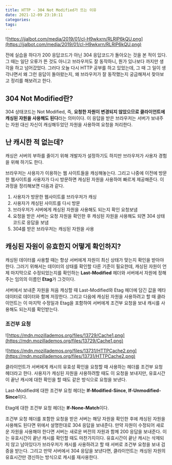 ```yaml
---
title: HTTP - 304 Not Modified가 뜨는 이유
date: 2021-12-09 23:10:11
categories:
tags:
---
```


![https://jjalbot.com/media/2019/01/cl-H9wkxrn/RLRlP6kQU.png](https://jjalbot.com/media/2019/01/cl-H9wkxrn/RLRlP6kQU.png)

전에 실습을 하다가 200 응답코드가 아닌 304 응답코드가 돌아오는 것을 본 적이 있다. 그 때는 일단 오류가 뜬 것도 아니고 브라우저도 잘 동작하니, 뭔가 있나보다 까지만 생각을 하고 넘어갔었다. 그러다 오늘 다시 HTTP 공부를 하고 있었는데, 그 때 그 일이 생각나면서 왜 그런 응답이 돌아왔는지, 왜 브라우저가 잘 동작했는지 궁금해져서 찾아보고 정리를 해보려고 한다.

####

## 304 Not Modified란?

304 상태코드는 Not Modified, 즉, **요청한 자원이 변경되지 않았으므로 클라이언트에 캐싱된 자원을 사용해도 된다**라는 의미이다. 이 응답을 받은 브라우저는 서버가 보내주는 자원 대신 자신이 캐싱해두었던 자원을 사용하여 요청을 처리한다.

####

## 난 캐시한 적 없는데?

캐싱은 서버의 부하를 줄이기 위해 개발자가 설정하기도 하지만 브라우저가 사용자 경험을 위해 하기도 한다.

브라우저는 사용자가 이용하는 웹 사이트들을 캐싱해놓는다. 그리고 나중에 이전에 방문한 웹사이트를 사용자가 다시 방문하면 캐싱된 자원을 사용하여 빠르게 제공해준다. 이 과정을 정리해보면 다음과 같다.

1. 사용자가 방문한 웹사이트를 브라우저가 캐싱
2. 사용자가 캐싱된 사이트를 다시 방문
3. 브라우저가 서버에게 캐싱된 자원을 사용해도 되는지 확인 요청보냄
4. 요청을 받은 서버는 요청 자원을 확인한 후 캐싱된 자원을 사용해도 되면 304 상태코드로 응답을 보냄
5. 304를 받은 브라우저는 캐싱된 자원을 사용

####

## 캐싱된 자원이 유효한지 어떻게 확인하지?

캐싱된 데이터를 사용할 때는 항상 서버에게 자원이 최신 상태가 맞는지 확인을 받아야 한다. 그러기 위해서는 데이터의 상태를 확인할 다른 기준이 필요한데, 캐싱된 자원이 언제 마지막으로 수정되었는지를 확인하는 **Last-Modified** 헤더와 서버에서 자원에 정해주는 임의의 이름인 **Etag**가 그것이다.

서버에서 보내준 자원을 처음 캐싱할 때 Last-Modified와 Etag 헤더에 담긴 값을 메타데이터로 데이터와 함께 저장한다. 그리고 다음에 캐싱된 자원을 사용하려고 할 때 클라이언트는 이 마지막 수정일과 Etag을 포함하여 서버에게 조건부 요청을 보내 캐시를 사용해도 되는지를 확인받는다.

#####

### 조건부 요청

![https://mdn.mozillademos.org/files/13729/Cache1.png](https://mdn.mozillademos.org/files/13729/Cache1.png)

![https://mdn.mozillademos.org/files/13731/HTTPCache2.png](https://mdn.mozillademos.org/files/13731/HTTPCache2.png)

클라이언트가 서버에게 캐시의 유효성 확인을 요청할 때 사용하는 헤더를 조건부 요청 헤더라고 한다. 사용자가 캐싱된 자원을 사용하려할 때도 이 요청을 보내지만, 유효시간이 끝난 캐시에 대한 확인을 할 때도 같은 방식으로 요청을 보낸다.

Last-Modified에 대한 조건부 요청 헤더는 **If-Modified-Since**, **If-Unmodified-Since**이다.

Etag에 대한 조건부 요청 헤더는 **If-None-Match**이다.

조건부 요청 헤더를 포함한 요청을 받은 서버는 해당 자원을 확인한 후에 캐싱된 자원을 사용해도 된다면 위에서 설명한대로 304 응답을 보내준다. 만약 자원이 수정되어 새로운 자원을 사용해야 한다면 서버는 새로운 버전의 자원과 함께 200 응답을 보내준다. 이는 유효시간이 끝난 캐시를 확인할 때도 마찬가지이다. 유효시간이 끝난 캐시는 삭제되지 않고 남아있다가 브라우저가 캐시를 사용하려고 할 때 서버로 조건부 요청을 보내 검증을 받는다. 그리고 만약 서버에서 304 응답을 보낸다면, 클라이언트는 캐싱된 자원의 유효시간만 갱신하는 방식으로 캐시를 재사용한다.
